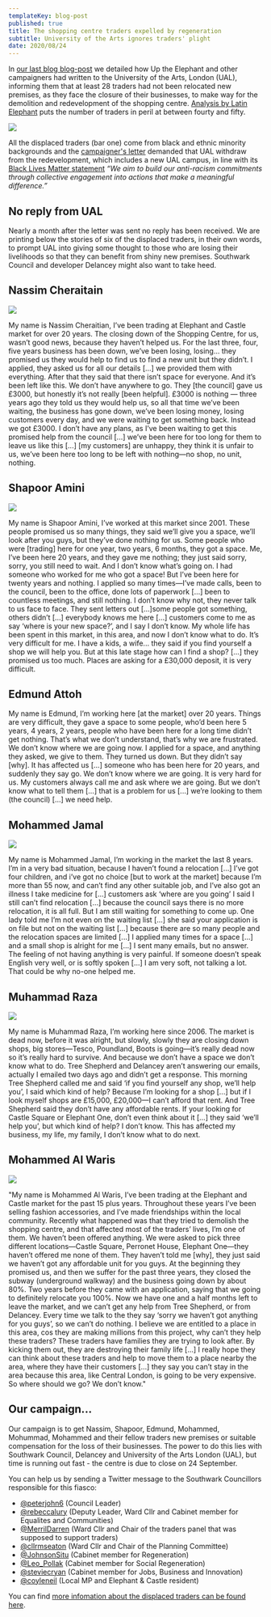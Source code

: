 ```yaml
---
templateKey: blog-post
published: true
title: The shopping centre traders expelled by regeneration
subtitle: University of the Arts ignores traders' plight
date: 2020/08/24
---
```


In [our last blog blog-post](http://35percent.org/2020-08-03-UAL-campaigners-demand-withdrawal-black-lives-matter/) we detailed how Up the Elephant and other campaigners had written to the University of the Arts, London (UAL), informing them that at least 28 traders had not been relocated new premises, as they face the closure of their businesses, to make way for the demolition and redevelopment of the shopping centre. [Analysis by Latin Elephant](https://latinelephant.org/displaced-traders-with-no-relocation/) puts the number of traders in peril at between fourty and fifty.

![](http://35percent.org/img/lescreenshot.png)

All the displaced traders (bar one) come from black and ethnic minority backgrounds and the [campaigner's letter](https://southwarknotes.wordpress.com/2020/07/27/elephant-shopping-centre-university-of-the-arts-london-displaced-traders-and-black-lives-matter/) demanded that UAL withdraw from the redevelopment, which includes a new UAL campus, in line with its [Black Lives Matter statement](https://www.arts.ac.uk/about-ual/press-office/stories/black-lives-matter) _“We aim to build our anti-racism commitments through collective engagement into actions that make a meaningful difference.”_

## No reply from UAL

Nearly a month after the letter was sent no reply has been received.  We are printing below the stories of six of the displaced traders, in their own words, to prompt UAL into giving some thought to those who are losing their livelihoods so that they can benefit from shiny new premises.  Southwark Council and developer Delancey might also want to take heed.

## Nassim Cheraitain

![](http://35percent.org/img/trader1.png)

My name is Nassim Cheraitian, I’ve been trading at Elephant and Castle market for over 20 years. The closing down of the Shopping Centre, for us, wasn’t good news, because they haven’t helped us. For the last three, four, five years business has been down, we’ve been losing, losing... they promised us they would help to find us to find a new unit but they didn’t. I applied, they asked us for all our details [...] we provided them with everything. After that they said that there isn’t space for everyone. And it’s been left like this. We don’t have anywhere to go. They [the council] gave us £3000, but honestly it’s not really [been helpful]. £3000 is nothing — three years ago they told us they would help us, so all that time we’ve been waiting, the business has gone down, we’ve been losing money, losing customers every day, and we were waiting to get something back. Instead we got £3000. I don’t have any plans, as I’ve been waiting to get this promised help from the council [...] we’ve been here for too long for them to leave us like this [...] [my customers] are unhappy, they think it is unfair to us, we’ve been here too long to be left with nothing—no shop, no unit, nothing.

## Shapoor Amini

![](http://35percent.org/img/trader2.png)

My name is Shapoor Amini, I’ve worked at this market since 2001. These people promised us so many things, they said we’ll give you a space, we’ll look after you guys, but they’ve done nothing for us. Some people who were [trading] here for one year, two years, 6 months, they got a space. Me, I’ve been here 20 years, and they gave me nothing; they just said sorry, sorry, you still need to wait. And I don’t know what’s going on. I had someone who worked for me who got a space! But I’ve been here for twenty years and nothing. I applied so many times—I’ve made calls, been to the council, been to the office, done lots of paperwork [...] been to countless meetings, and still nothing. I don’t know why not, they never talk to us face to face. They sent letters out [...]some people got something, others didn’t [...] everybody knows me here [...] customers come to me as say ‘where is your new space?’, and I say I don’t know. My whole life has been spent in this market, in this area, and now I don’t know what to do. It’s very difficult for me. I have a kids, a wife... they said if you find yourself a shop we will help you. But at this late stage how can I find a shop? [...] they promised us too much. Places are asking for a £30,000 deposit, it is very difficult.

## Edmund Attoh

My name is Edmund, I’m working here [at the market] over 20 years. Things are very difficult, they gave a space to some people, who’d been here 5 years, 4 years, 2 years, people who have been here for a long time didn’t get nothing. That’s what we don’t understand, that’s why we are frustrated. We don’t know where we are going now. I applied for a space, and anything they asked, we give to them. They turned us down. But they didn’t say [why]. It has affected us [...] someone who has been here for 20 years, and suddenly they say go. We don’t know where we are going. It is very hard for us. My customers always call me and ask where we are going. But we don’t know what to tell them [...] that is a problem for us [...] we’re looking to them (the council) [...] we need help.

## Mohammed Jamal

![](http://35percent.org/img/trader4.png)

My name is Mohammed Jamal, I’m working in the market the last 8 years. I’m in a very bad situation, because I haven’t found a relocation [...] I’ve got four children, and i’ve got no choice [but to work at the market] because I’m more than 55 now, and can’t find any other suitable job, and I’ve also got an illness I take medicine for [...] customers ask ‘where are you going’ I said I still can’t find relocation [...] because the council says there is no more relocation, it is all full. But I am still waiting for something to come up. One lady told me I’m not even on the waiting list [...] she said your application is on file but not on the waiting list [...] because there are so many people and the relocation spaces are limited [...] I applied many times for a space [...] and a small shop is alright for me [...] I sent many emails, but no answer. The feeling of not having anything is very painful. If someone doesn’t speak English very well, or is softly spoken [...] I am very soft, not talking a lot. That could be why no-one helped me.

## Muhammad Raza

![](http://35percent.org/img/trader5.png)

My name is Muhammad Raza, I’m working here since 2006. The market is dead now, before it was alright, but slowly, slowly they are closing down shops, big stores—Tesco, Poundland, Boots is going—it’s really dead now so it’s really hard to survive. And because we don’t have a space we don’t know what to do. Tree Shepherd and Delancey aren’t answering our emails, actually I emailed two days ago and didn’t get a response. This morning Tree Shepherd called me and said ‘if you find yourself any shop, we’ll help you’, I said which kind of help? Because I’m looking for a shop [...] but if I look myself shops are £15,000, £20,000—I can’t afford that rent. And Tree Shepherd said they don’t have any affordable rents. If your looking for Castle Square or Elephant One, don’t even think about it [...] they said ‘we’ll help you’, but which kind of help? I don’t know. This has affected my business, my life, my family, I don’t know what to do next.

## Mohammed Al Waris

![](http://35percent.org/img/trader6.png)

"My name is Mohammed Al Waris, I’ve been trading at the Elephant and Castle market for the past 15 plus years. Throughout these years I’ve been selling fashion accessories, and I’ve made friendships within the local community. Recently what happened was that they tried to demolish the shopping centre, and that affected most of the traders’ lives, I’m one of them. We haven’t been offered anything. We were asked to pick three different locations—Castle Square, Perronet House, Elephant One—they haven’t offered me none of them. They haven’t told me [why], they just said we haven’t got any affordable unit for you guys. At the beginning they promised us, and then we suffer for the past three years, they closed the subway (underground walkway) and the business going down by about 80%. Two years before they came with an application, saying that we going to definitely relocate you 100%. Now we have one and a half months left to leave the market, and we can’t get any help from Tree Shepherd, or from Delancey. Every time we talk to the they say ‘sorry we haven’t got anything for you guys’, so we can’t do nothing. I believe we are entitled to a place in this area, cos they are making millions from this project, why can’t they help these traders? These traders have families they are trying to look after. By kicking them out, they are destroying their family life [...] I really hope they can think about these traders and help to move them to a place nearby the area, where they have their customers [...] they say you can’t stay in the area because this area, like Central London, is going to be very expensive. So where should we go? We don’t know."

## Our campaign...

Our campaign is to get Nassim, Shapoor, Edmund, Mohammed, Mohummad, Mohammed and their fellow traders new premises or suitable compensation for the loss of their businesses.  The power to do this lies with Southwark Council, Delancey and University of the Arts London (UAL), but time is running out fast - the centre is due to close on 24 September.

You can help us by sending a Twitter message to the Southwark Councillors responsible for this fiasco: 

* [@peterjohn6](https://twitter.com/peterjohn6) (Council Leader)
* [@rebeccalury](https://twitter.com/rebeccalury) (Deputy Leader, Ward Cllr and Cabinet member for Equalites and Communities)
* [@MerrilDarren](https://twitter.com/MerrilDarren) (Ward Cllr and Chair of the traders panel that was supposed to support traders)
* [@cllrmseaton](https://twitter.com/cllrmseaton) (Ward Cllr and Chair of the Planning Committee)
* [@JohnsonSitu](https://twitter.com/JohnsonSitu) (Cabinet member for Regeneration)
* [@Leo_Pollak](https://twitter.com/Leo_Pollak) (Cabinet member for Social Regeneration)
* [@steviecryan](https://twitter.com/steviecryan) (Cabinet member for Jobs, Business and Innovation)
* [@coyleneil](https://twitter.com/coyleneil) (Local MP and Elephant & Castle resident)
 
You can find [more infomation about the displaced traders can be found here](http://35percent.org/traders-expelled-by-regeneration/).
